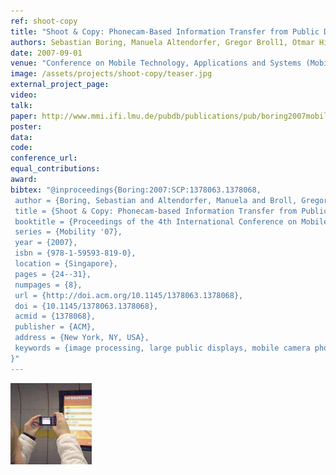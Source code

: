 ```yaml
---
ref: shoot-copy
title: "Shoot & Copy: Phonecam-Based Information Transfer from Public Displays onto Mobile Phones"
authors: Sebastian Boring, Manuela Altendorfer, Gregor Broll1, Otmar Hilliges, Andreas Butz
date: 2007-09-01
venue: "Conference on Mobile Technology, Applications and Systems (Mobility)"
image: /assets/projects/shoot-copy/teaser.jpg
external_project_page: 
video: 
talk: 
paper: http://www.mmi.ifi.lmu.de/pubdb/publications/pub/boring2007mobility/boring2007mobility.pdf
poster: 
data: 
code: 
conference_url: 
equal_contributions: 
award: 
bibtex: "@inproceedings{Boring:2007:SCP:1378063.1378068,
 author = {Boring, Sebastian and Altendorfer, Manuela and Broll, Gregor and Hilliges, Otmar and Butz, Andreas},
 title = {Shoot & Copy: Phonecam-based Information Transfer from Public Displays Onto Mobile Phones},
 booktitle = {Proceedings of the 4th International Conference on Mobile Technology, Applications, and Systems and the 1st International Symposium on Computer Human Interaction in Mobile Technology},
 series = {Mobility '07},
 year = {2007},
 isbn = {978-1-59593-819-0},
 location = {Singapore},
 pages = {24--31},
 numpages = {8},
 url = {http://doi.acm.org/10.1145/1378063.1378068},
 doi = {10.1145/1378063.1378068},
 acmid = {1378068},
 publisher = {ACM},
 address = {New York, NY, USA},
 keywords = {image processing, large public displays, mobile camera phones},
}"
---
```


<img class="fullcol" src="/assets/projects/shoot-copy/teaser.jpg" alt="Teaser-Picture" />